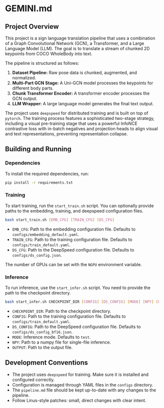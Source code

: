 # GEMINI.md

## Project Overview

This project is a sign language translation pipeline that uses a combination of a Graph Convolutional Network (GCN), a Transformer, and a Large Language Model (LLM). The goal is to translate a stream of chunked 2D keypoints from COCO WholeBody into text.

The pipeline is structured as follows:

1.  **Dataset Pipeline:** Raw pose data is chunked, augmented, and normalized.
2.  **Multi-Part GCN Stage:** A Uni-GCN model processes the keypoints for different body parts.
3.  **Chunk Transformer Encoder:** A transformer encoder processes the GCN output.
4.  **LLM Wrapper:** A large language model generates the final text output.

The project uses `deepspeed` for distributed training and is built on top of `pytorch`. The training process features a sophisticated two-stage strategy, including a visual pre-training stage that uses a powerful InfoNCE contrastive loss with in-batch negatives and projection heads to align visual and text representations, preventing representation collapse.

## Building and Running

### Dependencies

To install the required dependencies, run:

```bash
pip install -r requirements.txt
```

### Training

To start training, run the `start_train.sh` script. You can optionally provide paths to the embedding, training, and deepspeed configuration files.

```bash
bash start_train.sh [EMB_CFG] [TRAIN_CFG] [DS_CFG]
```

-   `EMB_CFG`: Path to the embedding configuration file. Defaults to `configs/embedding_default.yaml`.
-   `TRAIN_CFG`: Path to the training configuration file. Defaults to `configs/train_default.yaml`.
-   `DS_CFG`: Path to the DeepSpeed configuration file. Defaults to `configs/ds_config.json`.

The number of GPUs can be set with the `NGPU` environment variable.

### Inference

To run inference, use the `start_infer.sh` script. You need to provide the path to the checkpoint directory.

```bash
bash start_infer.sh CHECKPOINT_DIR [CONFIG] [DS_CONFIG] [MODE] [NPY] [OUTPUT]
```

-   `CHECKPOINT_DIR`: Path to the checkpoint directory.
-   `CONFIG`: Path to the training configuration file. Defaults to `configs/train_default.yaml`.
-   `DS_CONFIG`: Path to the DeepSpeed configuration file. Defaults to `configs/ds_config_bf16.json`.
-   `MODE`: Inference mode. Defaults to `test`.
-   `NPY`: Path to a numpy file for single-file inference.
-   `OUTPUT`: Path to the output file.

## Development Conventions

*   The project uses `deepspeed` for training. Make sure it is installed and configured correctly.
*   Configuration is managed through YAML files in the `configs` directory.
*   The `pipeline.md` file should be kept up-to-date with any changes to the pipeline.
*   Follow Linus-style patches: small, direct changes with clear intent.
